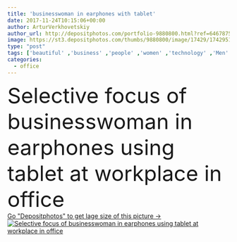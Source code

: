 ```yaml
---
title: 'businesswoman in earphones with tablet'
date: 2017-11-24T10:15:06+00:00
author: ArturVerkhovetskiy
author_url: http://depositphotos.com/portfolio-9880800.html?ref=64678756
image: https://st3.depositphotos.com/thumbs/9880800/image/17429/174295142/api_thumb_450.jpg?forcejpeg=true
type: "post"
tags: ['beautiful' ,'business' ,'people' ,'women' ,'technology' ,'Men' ,'corporate' ,'office' ,'hold' ,'electronic' ,'network' ,'work' ,'job' ,'profession' ,'tablet' ,'attractive' ,'executive' ,'workplace' ,'workspace' ,'appliance' ,'businessmen' ,'businesspeople' ,'use' ,'earphones' ,'colleagues' ,'coworkers' ,'businesswomen' ,'gadgets' ,'professional occupation' ,'copy space' ,'young adult' ,'formal wear' ,'caucasian woman' ,'digital devices' ]
categories: 
  - office
---
```

<div aling="center">
            <font size="60"> Selective focus of businesswoman in earphones using tablet at workplace in office</font>   
</div>
<div>
    <a href='https://depositphotos.com/174295142/stock-photo-businesswoman-in-earphones-with-tablet.html?ref=64678756' target=_blank > Go "Depositphotos" to get lage size of this picture ->
        <img href='https://depositphotos.com/174295142/stock-photo-businesswoman-in-earphones-with-tablet.html?ref=64678756' src='https://st3.depositphotos.com/9880800/17429/i/950/depositphotos_174295142-stock-photo-businesswoman-in-earphones-with-tablet.jpg?forcejpeg=true' alt='Selective focus of businesswoman in earphones using tablet at workplace in office' >
    </a>
</div>
